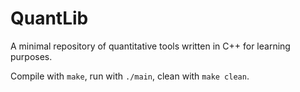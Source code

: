 # QuantLib

A minimal repository of quantitative tools written in C++ for learning purposes.

Compile with `make`, run with `./main`, clean with `make clean`.
